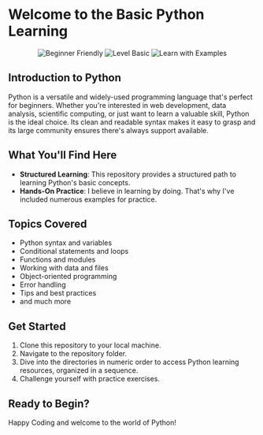 # Welcome to the Basic Python Learning 

<p align="center">
  <img src="https://img.shields.io/badge/Python-Beginner%20Friendly-yellow?style=for-the-badge" alt="Beginner Friendly">
  <img src="https://img.shields.io/badge/Level-Basic-blue?style=for-the-badge" alt="Level Basic">
  <img src="https://img.shields.io/badge/Learn%20with-Examples-green?style=for-the-badge" alt="Learn with Examples">
</p>



## Introduction to Python

Python is a versatile and widely-used programming language that's perfect for beginners. Whether you're interested in web development, data analysis, scientific computing, or just want to learn a valuable skill, Python is the ideal choice. Its clean and readable syntax makes it easy to grasp and its large community ensures there's always support available.

## What You'll Find Here

- **Structured Learning**: This repository provides a structured path to learning Python's basic concepts.
- **Hands-On Practice**: I believe in learning by doing. That's why I've included numerous examples for practice.


## Topics Covered

- Python syntax and variables
- Conditional statements and loops
- Functions and modules
- Working with data and files
- Object-oriented programming
- Error handling
- Tips and best practices
- and much more

## Get Started

1. Clone this repository to your local machine.
2. Navigate to the repository folder.
3. Dive into the directories in numeric order to access Python learning resources, organized in a sequence.
4. Challenge yourself with practice exercises.

## Ready to Begin?

Happy Coding and welcome to the world of Python!

